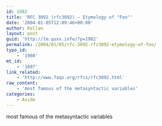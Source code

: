 ```yaml
---
id: 1982
title: 'RFC 3092 (rfc3092) – Etymology of "Foo"'
date: '2004-01-05T12:09:46+00:00'
author: Kellan
layout: post
guid: 'http://lm.quxx.info/?p=1982'
permalink: /2004/01/05/rfc-3092-rfc3092-etymology-of-foo/
typo_id:
    - '1980'
mt_id:
    - '1607'
link_related:
    - 'http://www.faqs.org/rfcs/rfc3092.html'
raw_content:
    - 'most famous of the metasyntactic variables'
categories:
    - Aside
---
```


most famous of the metasyntactic variables